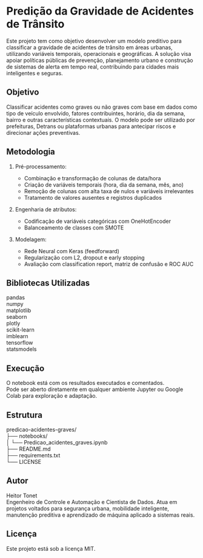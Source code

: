 # Predição da Gravidade de Acidentes de Trânsito

Este projeto tem como objetivo desenvolver um modelo preditivo para classificar a gravidade de acidentes de trânsito em áreas urbanas, utilizando variáveis temporais, operacionais e geográficas. A solução visa apoiar políticas públicas de prevenção, planejamento urbano e construção de sistemas de alerta em tempo real, contribuindo para cidades mais inteligentes e seguras.

## Objetivo

Classificar acidentes como graves ou não graves com base em dados como tipo de veículo envolvido, fatores contribuintes, horário, dia da semana, bairro e outras características contextuais. O modelo pode ser utilizado por prefeituras, Detrans ou plataformas urbanas para antecipar riscos e direcionar ações preventivas.

## Metodologia

1. Pré-processamento:
   - Combinação e transformação de colunas de data/hora
   - Criação de variáveis temporais (hora, dia da semana, mês, ano)
   - Remoção de colunas com alta taxa de nulos e variáveis irrelevantes
   - Tratamento de valores ausentes e registros duplicados

2. Engenharia de atributos:
   - Codificação de variáveis categóricas com OneHotEncoder
   - Balanceamento de classes com SMOTE

3. Modelagem:
   - Rede Neural com Keras (feedforward)
   - Regularização com L2, dropout e early stopping
   - Avaliação com classification report, matriz de confusão e ROC AUC

## Bibliotecas Utilizadas

pandas  
numpy  
matplotlib  
seaborn  
plotly  
scikit-learn  
imblearn  
tensorflow  
statsmodels

## Execução

O notebook está com os resultados executados e comentados.  
Pode ser aberto diretamente em qualquer ambiente Jupyter ou Google Colab para exploração e adaptação.

## Estrutura

predicao-acidentes-graves/  
├── notebooks/  
│   └── Predicao_acidentes_graves.ipynb  
├── README.md  
├── requirements.txt  
└── LICENSE

## Autor

Heitor Tonet  
Engenheiro de Controle e Automação e Cientista de Dados. Atua em projetos voltados para segurança urbana, mobilidade inteligente, manutenção preditiva e aprendizado de máquina aplicado a sistemas reais.

## Licença

Este projeto está sob a licença MIT.
